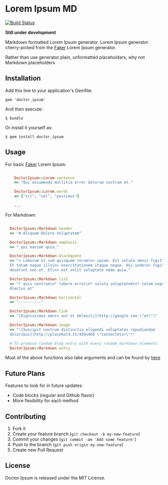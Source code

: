 # Lorem Ipsum MD

[![Build Status](https://travis-ci.org/geekjuice/doctor_ipsum.png)](https://travis-ci.org/geekjuice/doctor_ipsum)

__Still under development__

Markdown formatted Lorem Ipsum generator. Lorem Ipsum generator cherry-picked
from the [Faker](https://github.com/stympy/faker) Lorem Ipsum generator.

Rather than use generator plain, unformatted placeholders, why not Markdown
placeholders

## Installation

Add this line to your application's Gemfile:

    gem 'doctor_ipsum'

And then execute:

    $ bundle

Or install it yourself as:

    $ gem install doctor_ipsum

## Usage

For basic [Faker](https://github.com/stympy/faker) Lorem Ipsum:

```ruby

    DoctorIpsum::Lorem.sentence
    => "Qui assumenda mollitia error dolorum nostrum et."

    DoctorIpsum::Lorem.words
    => ["sit", "vel", "possimus"]

    ...

```

For Markdown:

```ruby

  DoctorIpsum::Markdown.header
  => "# Aliquam Dolore Voluptatem"

  DoctorIpsum::Markdown.emphasis
  => "_qui maxime quia_"

  DoctorIpsum::Markdown.blockquote
  => "> Laborum et sed quisquam rerum\n> ipsum. Est soluta omnis fugit\n> unde.
  Et totam eaque illo\n> exercitationem itaque neque. Hic unde\n> fugit
  deserunt non et. Et\n> est velit voluptate nemo quia."

  DoctorIpsum::Markdown.list
  => "* quis nostrum\n* labore error\n* soluta voluptatem\n* totam expedita\n*
  dlectus et"

  DoctorIpsum::Markdown.horizontal
  => "----------"

  DoctorIpsum::Markdown.link
  => "[Dignissimos omnis aut et deleniti](http://google.com \"et\")"

  DoctorIpsum::Markdown.image
  => "![Suscipit nostrum distinctio eligendi voluptates repudiandae
  doloribus](http://placehold.it/459x466 \"consectetur\")"

  # To produce random blog entry with every random markdown elements
  DoctorIpsum::Markdown.entry

```

Most of the above functions also take arguments and can be found by
[here](https://github.com/geekjuice/doctor_ipsum/blob/master/lib/doctor_ipsum/markdown.rb)


## Future Plans

Features to look for in future updates:

* Code blocks (regular and Github flavor)
* More flexibility for each method


## Contributing

1. Fork it
2. Create your feature branch (`git checkout -b my-new-feature`)
3. Commit your changes (`git commit -am 'Add some feature'`)
4. Push to the branch (`git push origin my-new-feature`)
5. Create new Pull Request

## License
Doctor Ipsum is released under the MIT License.

